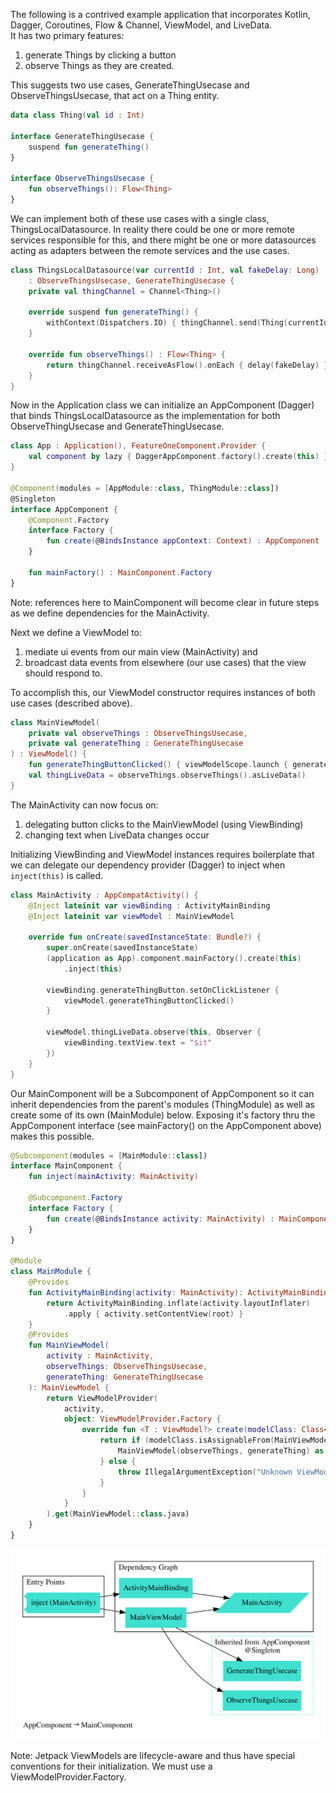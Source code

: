 The following is a contrived example application that incorporates 
Kotlin, Dagger, Coroutines, Flow & Channel, ViewModel, and LiveData.  
It has two primary features:
1. generate Things by clicking a button
2. observe Things as they are created. 

This suggests two use cases, GenerateThingUsecase and ObserveThingsUsecase, 
that act on a Thing entity.

```kotlin
data class Thing(val id : Int)

interface GenerateThingUsecase {
    suspend fun generateThing()
}

interface ObserveThingsUsecase {
    fun observeThings(): Flow<Thing>
}
```

We can implement both of these use cases with a single class, ThingsLocalDatasource.
In reality there could be one or more remote services responsible for this, and there might be one
or more datasources acting as adapters between the remote services and the use cases.

```kotlin
class ThingsLocalDatasource(var currentId : Int, val fakeDelay: Long)
    : ObserveThingsUsecase, GenerateThingUsecase {
    private val thingChannel = Channel<Thing>()

    override suspend fun generateThing() {
        withContext(Dispatchers.IO) { thingChannel.send(Thing(currentId++)) }
    }

    override fun observeThings() : Flow<Thing> {
        return thingChannel.receiveAsFlow().onEach { delay(fakeDelay) }.flowOn(Dispatchers.IO)
    }
}
```
Now in the Application class we can initialize an AppComponent (Dagger) that
binds ThingsLocalDatasource as the implementation for both ObserveThingUsecase and GenerateThingUsecase.

```kotlin
class App : Application(), FeatureOneComponent.Provider {
    val component by lazy { DaggerAppComponent.factory().create(this) }
}

@Component(modules = [AppModule::class, ThingModule::class])
@Singleton
interface AppComponent {
    @Component.Factory
    interface Factory {
        fun create(@BindsInstance appContext: Context) : AppComponent
    }

    fun mainFactory() : MainComponent.Factory
}
```

Note: references here to MainComponent will become clear in future steps as we define dependencies for the MainActivity.

Next we define a ViewModel to:
1) mediate ui events from our main view (MainActivity) and
2) broadcast data events from elsewhere (our use cases) that the view should respond to.

To accomplish this, our ViewModel constructor requires instances of both use cases (described above).
```kotlin
class MainViewModel(
    private val observeThings : ObserveThingsUsecase,
    private val generateThing : GenerateThingUsecase
) : ViewModel() {
    fun generateThingButtonClicked() { viewModelScope.launch { generateThing.generateThing() } }
    val thingLiveData = observeThings.observeThings().asLiveData()
}
```

The MainActivity can now focus on:
1) delegating button clicks to the MainViewModel (using ViewBinding)
2) changing text when LiveData changes occur

Initializing ViewBinding and ViewModel instances requires boilerplate that we can delegate
our dependency provider (Dagger) to inject when `inject(this)` is called.


```kotlin
class MainActivity : AppCompatActivity() {
    @Inject lateinit var viewBinding : ActivityMainBinding
    @Inject lateinit var viewModel : MainViewModel

    override fun onCreate(savedInstanceState: Bundle?) {
        super.onCreate(savedInstanceState)
        (application as App).component.mainFactory().create(this)
            .inject(this)

        viewBinding.generateThingButton.setOnClickListener {
            viewModel.generateThingButtonClicked()
        }

        viewModel.thingLiveData.observe(this, Observer {
            viewBinding.textView.text = "$it"
        })
    }
}

```

Our MainComponent will be a Subcomponent of AppComponent so it can inherit dependencies from the
parent's modules (ThingModule) as well as create some of its own (MainModule) below.  Exposing it's
factory thru the AppComponent interface (see mainFactory() on the AppComponent above) makes this possible.

```kotlin
@Subcomponent(modules = [MainModule::class])
interface MainComponent {
    fun inject(mainActivity: MainActivity)

    @Subcomponent.Factory
    interface Factory {
        fun create(@BindsInstance activity: MainActivity) : MainComponent
    }
}

@Module
class MainModule {
    @Provides
    fun ActivityMainBinding(activity: MainActivity): ActivityMainBinding {
        return ActivityMainBinding.inflate(activity.layoutInflater)
            .apply { activity.setContentView(root) }
    }
    @Provides
    fun MainViewModel(
        activity : MainActivity,
        observeThings: ObserveThingsUsecase,
        generateThing: GenerateThingUsecase
    ): MainViewModel {
        return ViewModelProvider(
            activity,
            object: ViewModelProvider.Factory {
                override fun <T : ViewModel?> create(modelClass: Class<T>): T {
                    return if (modelClass.isAssignableFrom(MainViewModel::class.java)) {
                        MainViewModel(observeThings, generateThing) as T
                    } else {
                        throw IllegalArgumentException("Unknown ViewModel Class")
                    }
                }
            }
        ).get(MainViewModel::class.java)
    }
}
```

<img src="docs/com.example.myapplication.MainComponent.svg" alt="MainComponent.svg"/>

Note: Jetpack ViewModels are lifecycle-aware and thus have special conventions for their initialization.
We must use a ViewModelProvider.Factory.   
